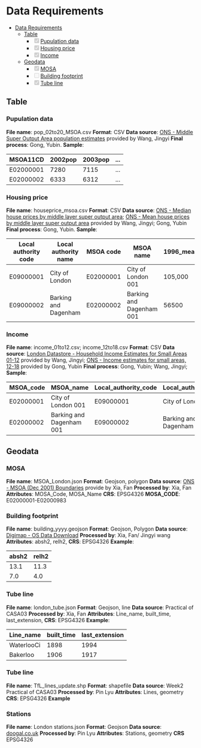 # Data Requirements

- [Data Requirements](#data-requirements)
  * [Table](#table)
    + <input type="checkbox" disabled checked/>[Pupulation data](#pupulation-data)
    + <input type="checkbox" disabled checked/>[Housing price](#housing-price)
    + <input type="checkbox" disabled checked/>[Income](#income)
  * [Geodata](#geodata)
    + <input type="checkbox" disabled checked/>[MOSA](#mosa)
    + <input type="checkbox" disabled/>[Building footprint](#building-footprint)
    + <input type="checkbox" disabled checked/>[Tube line](#tube-line)

## Table

### Pupulation data

**File name**: pop_02to20_MSOA.csv
**Format**: CSV
**Data source**: [ONS - Middle Super Output Area population estimates](https://www.ons.gov.uk/peoplepopulationandcommunity/populationandmigration/populationestimates/datasets/middlesuperoutputareamidyearpopulationestimates) provided by Wang, Jingyi
**Final process**: Gong, Yubin.
**Sample**:     


| MSOA11CD  | 2002pop | 2003pop | ... |
| ----------- | --------- | --------- | ----- |
| E02000001 | 7280    | 7115    | ... |
| E02000002 | 6333    | 6312    | ... |

### Housing price

**File name**: houseprice_msoa.csv
**Format**: CSV
**Data source**: [ONS - Median house prices by middle layer super output area](https://www.ons.gov.uk/peoplepopulationandcommunity/housing/datasets/hpssadataset2medianhousepricebymsoaquarterlyrollingyear); [ONS - Mean house prices by middle layer super output area](https://www.ons.gov.uk/peoplepopulationandcommunity/housing/datasets/hpssadataset3meanhousepricebymsoaquarterlyrollingyear)  provided by Wang, Jingyi; Gong, Yubin
**Final process**: Gong, Yubin.
**Sample**:


| Local authority code | Local authority name | MSOA code | MSOA name                | 1996_mean | ... |
| ---------------------- | ---------------------- | ----------- | -------------------------- | ----------- | ----- |
| E09000001            | City of London       | E02000001 | City of London 001       | 105,000   | ... |
| E09000002            | Barking and Dagenham | E02000002 | Barking and Dagenham 001 | 56500     | ... |

### Income

**File name**: income_01to12.csv; income_12to18.csv
**Format**: CSV
**Data source**: [London Datastore - Household Income Estimates for Small Areas 01-12](https://data.london.gov.uk/dataset/household-income-estimates-small-areas) provided by Wang, Jingyi; [ONS - Income estimates for small areas, 12-18](https://www.ons.gov.uk/employmentandlabourmarket/peopleinwork/earningsandworkinghours/datasets/smallareaincomeestimatesformiddlelayersuperoutputareasenglandandwales) provided by Gong, Yubin
**Final process**: Gong, Yubin; Wang, Jingyi;
**Sample**:    


| MSOA_code | MSOA_name                | Local_authority_code | Local_authority_name | 2012_annual | ... |
| ----------- | -------------------------- | ---------------------- | ---------------------- | ------------- | ----- |
| E02000001 | City of London 001       | E09000001            | City of London       | 65000       | ... |
| E02000002 | Barking and Dagenham 001 | E09000002            | Barking and Dagenham | 32760       | ... |

## Geodata

### MOSA

**File name**: MSOA_London.json
**Format**: Geojson, polygon
**Data source**: [ONS - MSOA (Dec 2001) Boundaries](https://geoportal.statistics.gov.uk/datasets/ons::msoa-dec-2001-boundaries-ew-bfc/about) provide by Xia, Fan
**Processed by**: Xia, Fan
**Attributes**: MOSA_Code, MOSA_Name
**CRS**: EPSG4326
**MOSA_CODE**: E02000001-E02000983

### Building footprint

**File name**: building_yyyy.geojson
**Format**: Geojson, Polygon
**Data source**: [Digimap - OS Data Download](https://digimap.edina.ac.uk/roam/download/os)
**Processed by**: Xia, Fan/ Jingyi wang 
**Attributes**: absh2, relh2,
**CRS**: EPSG4326
**Example**:   


| absh2 | relh2 |
| ------- | ------- |
| 13.1  | 11.3  |
| 7.0   | 4.0   |

### Tube line

**File name**: london_tube.json
**Format**: Geojson, line
**Data source**: Practical of CASA03
**Processed by**: Xia, Fan
**Attributes**: Line_name, built_time, last_extension,
**CRS**: EPSG4326
**Example**:   


| Line_name  | built_time | last_extension |
| ------------ | ------------ | ---------------- |
| WaterlooCi | 1898       | 1994           |
| Bakerloo   | 1906       | 1917           |

### Tube line

**File name**: TfL_lines_update.shp
**Format**: shapefile
**Data source**: Week2 Practical of CASA03
**Processed by**: Pin Lyu
**Attributes**: Lines, geometry
**CRS**: EPSG4326
**Example**

### Stations

**File name**: London stations.json
**Format**: Geojson
**Data source**: [doogal.co.uk](https://www.doogal.co.uk/london_stations#google_vignette)
**Processed by**: Pin Lyu
**Attributes**: Stations, geometry
**CRS** EPSG4326

